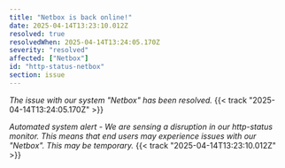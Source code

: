 ```yaml
---
title: "Netbox is back online!"
date: 2025-04-14T13:23:10.012Z
resolved: true
resolvedWhen: 2025-04-14T13:24:05.170Z
severity: "resolved"
affected: ["Netbox"]
id: "http-status-netbox"
section: issue
---
```


*The issue with our system "Netbox" has been resolved.* {{< track "2025-04-14T13:24:05.170Z" >}}

**Automated system alert* - We are sensing a disruption in our http-status monitor. This means that end users may experience issues with our "Netbox". This may be temporary.* {{< track "2025-04-14T13:23:10.012Z" >}}
